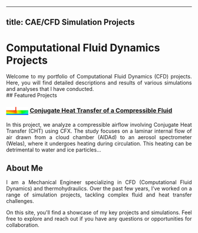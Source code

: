 
---
title: CAE/CFD Simulation Projects
---

# Computational Fluid Dynamics Projects
<div style="text-align: justify;">
Welcome to my portfolio of Computational Fluid Dynamics (CFD) projects. Here, you will find detailed descriptions and results of various simulations and analyses that I have conducted.
</div>
## Featured Projects

### <img src="assets/icon-1.png" alt="Icon" style="width:60px; vertical-align:middle;"/> [Conjugate Heat Transfer of a Compressible Fluid](CHT-CF.md)

<div style="text-align: justify;">
    In this project, we analyze a compressible airflow involving Conjugate Heat Transfer (CHT) using CFX. The study focuses on a laminar internal flow of air drawn from a cloud chamber (AIDAd) to an aerosol spectrometer (Welas), where it undergoes heating during circulation. This heating can be detrimental to water and ice particles...
</div>




## About Me
<div style="text-align: justify;">
I am a Mechanical Engineer specializing in CFD (Computational Fluid Dynamics) and thermohydraulics. Over the past few years, I’ve worked on a range of simulation projects, tackling complex fluid and heat transfer challenges.

On this site, you'll find a showcase of my key projects and simulations. Feel free to explore and reach out if you have any questions or opportunities for collaboration.
</div>
